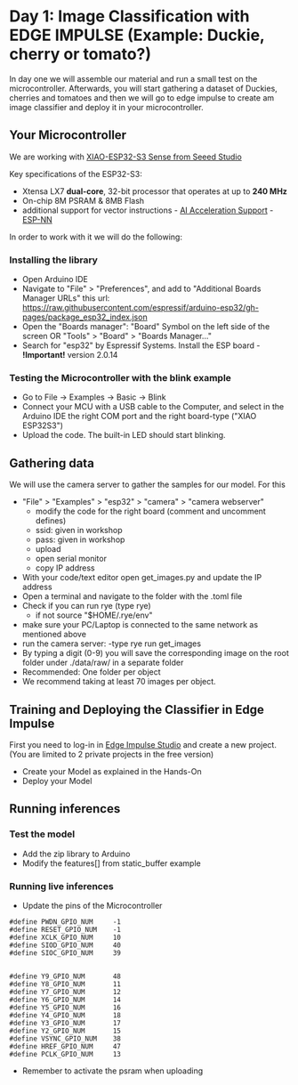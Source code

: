 # Day 1: Image Classification with EDGE IMPULSE (Example: Duckie, cherry or tomato?)
In day one we will assemble our material and run a small test on the microcontroller. Afterwards, you will start gathering a dataset of Duckies, cherries and tomatoes and then we will go to edge impulse to create am image classifier and deploy it in your microcontroller.

## Your Microcontroller
We are working with [XIAO-ESP32-S3 Sense from Seeed Studio](https://www.seeedstudio.com/XIAO-ESP32S3-Sense-p-5639.html)

Key specifications of the ESP32-S3:
- Xtensa LX7 **dual-core**, 32-bit processor that operates at up to **240 MHz**
- On-chip 8M PSRAM & 8MB Flash
- additional support for vector instructions - [AI Acceleration Support](https://www.espressif.com/en/products/socs/esp32-s3?form=MG0AV3) - [ESP-NN](https://github.com/espressif/esp-nn)

In order to work with it we will do the following:

### Installing the library

- Open Arduino IDE
- Navigate to "File" > "Preferences", and add to "Additional Boards Manager URLs" this url: https://raw.githubusercontent.com/espressif/arduino-esp32/gh-pages/package_esp32_index.json
- Open the "Boards manager": "Board" Symbol on the left side of the screen OR "Tools" > "Board" > "Boards Manager..."
- Search for "esp32" by Espressif Systems. Install the ESP board - **!Important!** version 2.0.14

### Testing the Microcontroller with the blink example
- Go to File -> Examples -> Basic -> Blink
- Connect your MCU with a USB cable to the Computer, and select in the Arduino IDE the right COM port and the right board-type ("XIAO ESP32S3")
- Upload the code. The built-in LED should start blinking.

## Gathering data
We will use the camera server to gather the samples for our model. 
For this
- "File" > "Examples" > "esp32" > "camera" > "camera webserver"
    - modify the code for the right board (comment and uncomment defines)
    - ssid: given in workshop
    - pass: given in workshop
    - upload
    - open serial monitor
    - copy IP address
- With your code/text editor open get_images.py and update the IP address
- Open a terminal and navigate to the folder with the .toml file
- Check if you can run rye (type rye)
    - if not source "$HOME/.rye/env"
- make sure your PC/Laptop is connected to the same network as mentioned above
- run the camera server:
    -type rye run get_images
- By typing a digit (0-9) you will save the corresponding image on the root folder under ./data/raw/ in a separate folder
- Recommended: One folder per object
- We recommend taking at least 70 images per object. 

## Training and Deploying the Classifier in Edge Impulse
First you need to log-in in [Edge Impulse Studio](https://studio.edgeimpulse.com/login) and create a new project. (You are limited to 2 private projects in the free version)

- Create your Model as explained in the Hands-On
- Deploy your Model

## Running inferences

### Test the model
- Add the zip library to Arduino
- Modify the features[] from static_buffer example

### Running live inferences
- Update the pins of the Microcontroller
```
#define PWDN_GPIO_NUM     -1
#define RESET_GPIO_NUM    -1
#define XCLK_GPIO_NUM     10
#define SIOD_GPIO_NUM     40
#define SIOC_GPIO_NUM     39


#define Y9_GPIO_NUM       48
#define Y8_GPIO_NUM       11
#define Y7_GPIO_NUM       12
#define Y6_GPIO_NUM       14
#define Y5_GPIO_NUM       16
#define Y4_GPIO_NUM       18
#define Y3_GPIO_NUM       17
#define Y2_GPIO_NUM       15
#define VSYNC_GPIO_NUM    38
#define HREF_GPIO_NUM     47
#define PCLK_GPIO_NUM     13
```
- Remember to activate the psram when uploading
